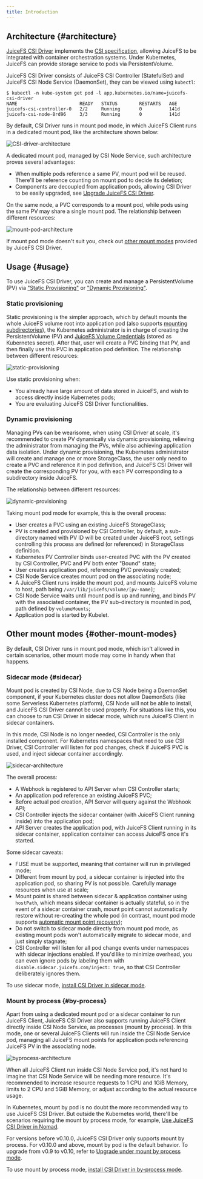 ```yaml
---
title: Introduction
---
```


## Architecture {#architecture}

[JuiceFS CSI Driver](https://github.com/juicedata/juicefs-csi-driver) implements the [CSI specification](https://github.com/container-storage-interface/spec/blob/master/spec.md), allowing JuiceFS to be integrated with container orchestration systems. Under Kubernetes, JuiceFS can provide storage service to pods via PersistentVolume.

JuiceFS CSI Driver consists of JuiceFS CSI Controller (StatefulSet) and JuiceFS CSI Node Service (DaemonSet), they can be viewed using `kubectl`:

```shell
$ kubectl -n kube-system get pod -l app.kubernetes.io/name=juicefs-csi-driver
NAME                       READY   STATUS        RESTARTS   AGE
juicefs-csi-controller-0   2/2     Running       0          141d
juicefs-csi-node-8rd96     3/3     Running       0          141d
```

By default, CSI Driver runs in mount pod mode, in which JuiceFS Client runs in a dedicated mount pod, like the architecture shown below:

![CSI-driver-architecture](./images/csi-driver-architecture.svg)

A dedicated mount pod, managed by CSI Node Service, such architecture proves several advantages:

* When multiple pods reference a same PV, mount pod will be reused. There'll be reference counting on mount pod to decide its deletion;
* Components are decoupled from application pods, allowing CSI Driver to be easily upgraded, see [Upgrade JuiceFS CSI Driver](./administration/upgrade-csi-driver.md).

On the same node, a PVC corresponds to a mount pod, while pods using the same PV may share a single mount pod. The relationship between different resources:

![mount-pod-architecture](./images/mount-pod-architecture.svg)

If mount pod mode doesn't suit you, check out [other mount modes](#other-mount-modes) provided by JuiceFS CSI Driver.

## Usage {#usage}

To use JuiceFS CSI Driver, you can create and manage a PersistentVolume (PV) via ["Static Provisioning"](./guide/pv.md#static-provisioning) or ["Dynamic Provisioning"](./guide/pv.md#dynamic-provisioning).

### Static provisioning

Static provisioning is the simpler approach, which by default mounts the whole JuiceFS volume root into application pod (also supports [mounting subdirectories](./guide/pv.md#mount-subdirectory)), the Kubernetes administrator is in charge of creating the PersistentVolume (PV) and [JuiceFS Volume Credentials](./guide/pv.md#volume-credentials) (stored as Kubernetes secret). After that, user will create a PVC binding that PV, and then finally use this PVC in application pod definition. The relationship between different resources:

![static-provisioning](./images/static-provisioning.svg)

Use static provisioning when:

* You already have large amount of data stored in JuiceFS, and wish to access directly inside Kubernetes pods;
* You are evaluating JuiceFS CSI Driver functionalities.

### Dynamic provisioning

Managing PVs can be wearisome, when using CSI Driver at scale, it's recommended to create PV dynamically via dynamic provisioning, relieving the administrator from managing the PVs, while also achieving application data isolation. Under dynamic provisioning, the Kubernetes administrator will create and manage one or more StorageClass, the user only need to create a PVC and reference it in pod definition, and JuiceFS CSI Driver will create the corresponding PV for you, with each PV corresponding to a subdirectory inside JuiceFS.

The relationship between different resources:

![dynamic-provisioning](./images/dynamic-provisioning.svg)

Taking mount pod mode for example, this is the overall process:

* User creates a PVC using an existing JuiceFS StorageClass;
* PV is created and provisioned by CSI Controller, by default, a sub-directory named with PV ID will be created under JuiceFS root, settings controlling this process are defined (or referenced) in StorageClass definition.
* Kubernetes PV Controller binds user-created PVC with the PV created by CSI Controller, PVC and PV both enter "Bound" state;
* User creates application pod, referencing PVC previously created;
* CSI Node Service creates mount pod on the associating node;
* A JuiceFS Client runs inside the mount pod, and mounts JuiceFS volume to host, path being `/var/lib/juicefs/volume/[pv-name]`;
* CSI Node Service waits until mount pod is up and running, and binds PV with the associated container, the PV sub-directory is mounted in pod, path defined by `volumeMounts`;
* Application pod is started by Kubelet.

## Other mount modes {#other-mount-modes}

By default, CSI Driver runs in mount pod mode, which isn't allowed in certain scenarios, other mount mode may come in handy when that happens.

### Sidecar mode {#sidecar}

Mount pod is created by CSI Node, due to CSI Node being a DaemonSet component, if your Kubernetes cluster does not allow DaemonSets (like some Serverless Kubernetes platform), CSI Node will not be able to install, and JuiceFS CSI Driver cannot be used properly. For situations like this, you can choose to run CSI Driver in sidecar mode, which runs JuiceFS Client in sidecar containers.

In this mode, CSI Node is no longer needed, CSI Controller is the only installed component. For Kubernetes namespaces that need to use CSI Driver, CSI Controller will listen for pod changes, check if JuiceFS PVC is used, and inject sidecar container accordingly.

![sidecar-architecture](./images/sidecar-architecture.svg)

The overall process:

* A Webhook is registered to API Server when CSI Controller starts;
* An application pod reference an existing JuiceFS PVC;
* Before actual pod creation, API Server will query against the Webhook API;
* CSI Controller injects the sidecar container (with JuiceFS Client running inside) into the application pod;
* API Server creates the application pod, with JuiceFS Client running in its sidecar container, application container can access JuiceFS once it's started.

Some sidecar caveats:

* FUSE must be supported, meaning that container will run in privileged mode;
* Different from mount by pod, a sidecar container is injected into the application pod, so sharing PV is not possible. Carefully manage resources when use at scale;
* Mount point is shared between sidecar & application container using `hostPath`, which means sidecar container is actually stateful, so in the event of a sidecar container crash, mount point cannot automatically restore without re-creating the whole pod (in contrast, mount pod mode supports [automatic mount point recovery](./guide/pv.md#automatic-mount-point-recovery));
* Do not switch to sidecar mode directly from mount pod mode, as existing mount pods won't automatically migrate to sidecar mode, and just simply stagnate;
* CSI Controller will listen for all pod change events under namespaces with sidecar injections enabled. If you'd like to minimize overhead, you can even ignore pods by labeling them with `disable.sidecar.juicefs.com/inject: true`, so that CSI Controller deliberately ignores them.

To use sidecar mode, [install CSI Driver in sidecar mode](./getting_started.md#sidecar).

### Mount by process {#by-process}

Apart from using a dedicated mount pod or a sidecar container to run JuiceFS Client, JuiceFS CSI Driver also supports running JuiceFS Client directly inside CSI Node Service, as processes (mount by process). In this mode, one or several JuiceFS Clients will run inside the CSI Node Service pod, managing all JuiceFS mount points for application pods referencing JuiceFS PV in the associating node.

![byprocess-architecture](./images/byprocess-architecture.svg)

When all JuiceFS Client run inside CSI Node Service pod, it's not hard to imagine that CSI Node Service will be needing more resource. It's recommended to increase resource requests to 1 CPU and 1GiB Memory, limits to 2 CPU and 5GiB Memory, or adjust according to the actual resource usage.

In Kubernetes, mount by pod is no doubt the more recommended way to use JuiceFS CSI Driver. But outside the Kubernetes world, there'll be scenarios requiring the mount by process mode, for example, [Use JuiceFS CSI Driver in Nomad](./cookbook/csi-in-nomad.md).

For versions before v0.10.0, JuiceFS CSI Driver only supports mount by process. For v0.10.0 and above, mount by pod is the default behavior. To upgrade from v0.9 to v0.10, refer to [Upgrade under mount by process mode](./administration/upgrade-csi-driver.md#mount-by-process-upgrade).

To use mount by process mode, [install CSI Driver in by-process mode](./getting_started.md#by-process).
